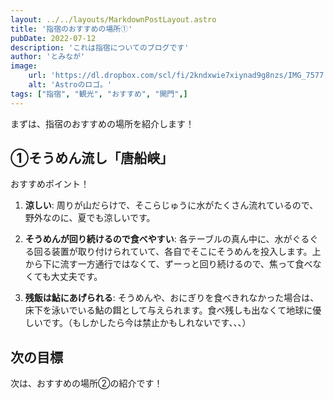 ```yaml
---
layout: ../../layouts/MarkdownPostLayout.astro
title: '指宿のおすすめの場所①'
pubDate: 2022-07-12
description: 'これは指宿についてのブログです'
author: 'とみなが'
image:
    url: 'https://dl.dropbox.com/scl/fi/2kndxwie7xiynad9g8nzs/IMG_7577.jpg?rlkey=lkucwcyv233rhbvqsi2p466ca&st=j8yakyoe&dl=0'
    alt: 'Astroのロゴ。'
tags: ["指宿", "観光", "おすすめ", "開門",]
---
```


まずは、指宿のおすすめの場所を紹介します！

## ①そうめん流し「唐船峡」

おすすめポイント！

1. **涼しい**: 周りが山だらけで、そこらじゅうに水がたくさん流れているので、野外なのに、夏でも涼しいです。

2. **そうめんが回り続けるので食べやすい**: 各テーブルの真ん中に、水がぐるぐる回る装置が取り付けられていて、各自でそこにそうめんを投入します。上から下に流す一方通行ではなくて、ずーっと回り続けるので、焦って食べなくても大丈夫です。

3. **残飯は鮎にあげられる**: そうめんや、おにぎりを食べきれなかった場合は、床下を泳いでいる鮎の餌として与えられます。食べ残しも出なくて地球に優しいです。（もしかしたら今は禁止かもしれないです、、、）

## 次の目標

次は、おすすめの場所②の紹介です！